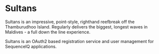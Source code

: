 Sultans
==============

Sultans is an impressive, point-style, righthand reefbreak off the Thamburudhoo Island. Regularly delivers the biggest, longest waves in Maldives - a full down the line experience.

Sultans is an OAuth2 based registration service and user management for SequenceIQ applications.
